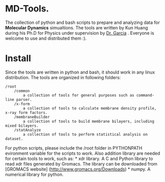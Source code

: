 # MD-Tools. 
The collection of python and bash scripts to prepare and analyzing data for **Molecular Dynamics** simualtions.  The tools are written by Kun Huang during his Ph.D for Physics under supervision by [Dr. Garcia](http://origami.phys.rpi.edu/wiki/Home) . Everyone is welcome to use and distributed them :). 

# Install 
Since the tools are written in python and bash, it should work in any linux distribution. The tools are organized in following folders:
	
	/root
		/common  
			a collection of tools for general purposes such as command-line parser.  
		/x-form   
			a collection of tools to calculate membrane density profile, x-ray form factors.  
		/membraneBuilder  
			a collection of tools to build membrane bilayers, including mixed bilayers.  
		/statAnalyze 
			a collection of tools to perform statistical analysis on dataset. 

For python scripts, please include the /root folder in  PYTHONPATH evironment variable for the scripts to work. Also addition library are needed for certain tools to work, such as:
	* xdr library. A C and Python library to read xdr files generated by Gromacs. The library can be downloaded from [GROMACS website] (http://www.gromacs.org/Downloads)
	* numpy. A numerical library for python. 

